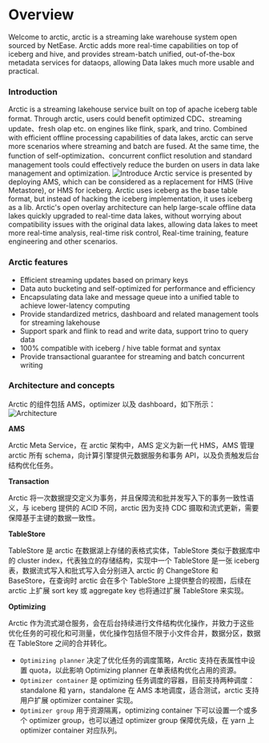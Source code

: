 # Overview
Welcome to arctic, arctic is a streaming lake warehouse system open sourced by NetEase.
Arctic adds more real-time capabilities on top of iceberg and hive, and provides stream-batch unified, out-of-the-box metadata services for dataops,
allowing Data lakes much more usable and practical.

### Introduction

Arctic is a streaming lakehouse service built on top of apache iceberg table format.
Through arctic, users could benefit optimized CDC、streaming update、fresh olap etc. on engines like flink, spark, and trino.
Combined with efficient offline processing capabilities of data lakes, arctic can serve more scenarios where streaming and batch are fused.
At the same time, the function of self-optimization、concurrent conflict resolution and standard management tools could effectively reduce the burden on users in data lake management and optimization.
![Introduce](images/arctic_introduce.png)
Arctic service is presented by deploying AMS, which can be considered as a replacement for HMS (Hive Metastore), or HMS for iceberg.
Arctic uses iceberg as the base table format, but instead of hacking the iceberg implementation, it uses iceberg as a lib.
Arctic's open overlay architecture can help large-scale offline data lakes quickly upgraded to real-time data lakes, without worrying about compatibility issues with the original data lakes,
allowing data lakes to meet more real-time analysis, real-time risk control, Real-time training, feature engineering and other scenarios.

### Arctic features

* Efficient streaming updates based on primary keys
* Data auto bucketing and self-optimized for performance and efficiency
* Encapsulating data lake and message queue into a unified table to achieve lower-latency computing
* Provide standardized metrics, dashboard and related management tools for streaming lakehouse
* Support spark and flink to read and write data, support trino to query data
* 100% compatible with iceberg / hive table format and syntax
* Provide transactional guarantee for streaming and batch concurrent writing


### Architecture and concepts
Arctic 的组件包括 AMS，optimizer 以及 dashboard，如下所示：
![Architecture](images/arctic_architecture.png)

**AMS**

Arctic Meta Service，在 arctic 架构中，AMS 定义为新一代 HMS，AMS 管理 arctic 所有 schema，向计算引擎提供元数据服务和事务 API，以及负责触发后台结构优化任务。

**Transaction**

Arctic 将一次数据提交定义为事务，并且保障流和批并发写入下的事务一致性语义，与 iceberg 提供的 ACID 不同，arctic 因为支持 CDC 摄取和流式更新，需要保障基于主键的数据一致性。

**TableStore**

TableStore 是 arctic 在数据湖上存储的表格式实体，TableStore 类似于数据库中的 cluster index，代表独立的存储结构，实现中一个 TableStore 是一张 iceberg 表，数据流式写入和批式写入会分别进入 arctic 的 ChangeStore 和 BaseStore，在查询时 arctic 会在多个 TableStore 上提供整合的视图，后续在 arctic 上扩展 sort key 或 aggregate key 也将通过扩展 TableStore 来实现。

**Optimizing**

Arctic 作为流式湖仓服务，会在后台持续进行文件结构优化操作，并致力于这些优化任务的可视化和可测量，优化操作包括但不限于小文件合并，数据分区，数据在 TableStore 之间的合并转化。

- `Optimizing planner` 决定了优化任务的调度策略，Arctic 支持在表属性中设置 quota，以此影响 Optimizing planner 在单表结构优化占用的资源。
- `Optimizer container` 是 optimizing 任务调度的容器，目前支持两种调度：standalone 和 yarn，standalone 在 AMS 本地调度，适合测试，arctic 支持用户扩展 optimizer container 实现。
- `Optimizer group` 用于资源隔离，optimizing container 下可以设置一个或多个 optimizer group，也可以通过 optimizer group 保障优先级，在 yarn 上 optimizer container 对应队列。


